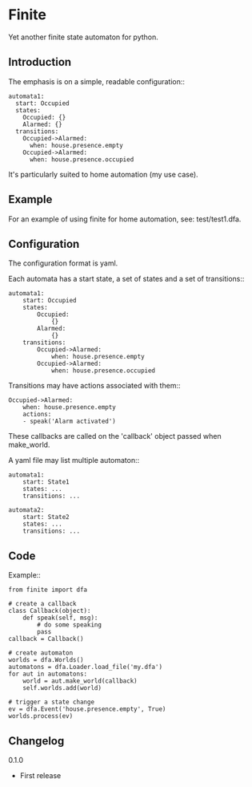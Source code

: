 Finite
======

Yet another finite state automaton for python.

Introduction
------------

The emphasis is on a simple, readable configuration::

    automata1:
      start: Occupied
      states:
        Occupied: {}
        Alarmed: {}
      transitions:
        Occupied->Alarmed:
          when: house.presence.empty
        Occupied->Alarmed:
          when: house.presence.occupied

It's particularly suited to home automation (my use case).

Example
-------
For an example of using finite for home automation, see: test/test1.dfa.

Configuration
-------------
The configuration format is yaml.

Each automata has a start state, a set of states and a set of transitions::

    automata1:
        start: Occupied
        states:
            Occupied:
                {}
            Alarmed:
                {}
        transitions:
            Occupied->Alarmed:
                when: house.presence.empty
            Occupied->Alarmed:
                when: house.presence.occupied

Transitions may have actions associated with them::

    Occupied->Alarmed:
        when: house.presence.empty
        actions:
        - speak('Alarm activated')

These callbacks are called on the 'callback' object passed when make_world.

A yaml file may list multiple automaton::

    automata1:
        start: State1
        states: ...
        transitions: ...

    automata2:
        start: State2
        states: ...
        transitions: ...

Code
----
Example::

    from finite import dfa

    # create a callback
    class Callback(object):
        def speak(self, msg):
            # do some speaking
            pass
    callback = Callback()

    # create automaton
    worlds = dfa.Worlds()
    automatons = dfa.Loader.load_file('my.dfa')
    for aut in automatons:
        world = aut.make_world(callback)
        self.worlds.add(world)

    # trigger a state change
    ev = dfa.Event('house.presence.empty', True)
    worlds.process(ev)

Changelog
---------
0.1.0

- First release
